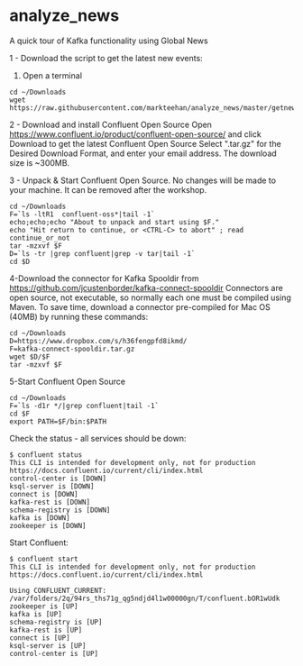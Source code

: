 # analyze_news
A quick tour of Kafka functionality using Global News


1 - Download the script to get the latest new events:
 1. Open a terminal
```
cd ~/Downloads
wget https://raw.githubusercontent.com/markteehan/analyze_news/master/getnews.sh
```
2 - Download and install Confluent Open Source
Open https://www.confluent.io/product/confluent-open-source/ and click Download to get the latest Confluent Open Source
Select ".tar.gz" for the Desired Download Format, and enter your email address.
The download size is ~300MB.

3 - Unpack & Start Confluent Open Source. No changes will be made to your machine. It can be removed after the workshop.
```
cd ~/Downloads
F=`ls -ltR1  confluent-oss*|tail -1`
echo;echo;echo "About to unpack and start using $F."
echo "Hit return to continue, or <CTRL-C> to abort" ; read continue_or_not
tar -mzxvf $F
D=`ls -tr |grep confluent|grep -v tar|tail -1`
cd $D
```

4-Download the connector for Kafka Spooldir from https://github.com/jcustenborder/kafka-connect-spooldir
Connectors are open source, not executable, so normally each one must be compiled using Maven.
To save time, download a connector pre-compiled for Mac OS (40MB) by running these commands:

```
cd ~/Downloads
D=https://www.dropbox.com/s/h36fengpfd8ikmd/
F=kafka-connect-spooldir.tar.gz
wget $D/$F
tar -mzxvf $F
```

5-Start Confluent Open Source
```
cd ~/Downloads
F=`ls -d1r */|grep confluent|tail -1`
cd $F
export PATH=$F/bin:$PATH
```

Check the status - all services should be down:
```
$ confluent status
This CLI is intended for development only, not for production
https://docs.confluent.io/current/cli/index.html
control-center is [DOWN]
ksql-server is [DOWN]
connect is [DOWN]
kafka-rest is [DOWN]
schema-registry is [DOWN]
kafka is [DOWN]
zookeeper is [DOWN]
```

Start Confluent:
```
$ confluent start
This CLI is intended for development only, not for production
https://docs.confluent.io/current/cli/index.html

Using CONFLUENT_CURRENT: /var/folders/2q/94rs_ths71g_qg5ndjd4l1w00000gn/T/confluent.bOR1wUdk
zookeeper is [UP]
kafka is [UP]
schema-registry is [UP]
kafka-rest is [UP]
connect is [UP]
ksql-server is [UP]
control-center is [UP]
```




